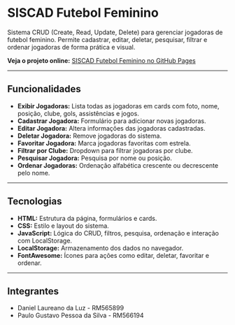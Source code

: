 # SISCAD Futebol Feminino

Sistema CRUD (Create, Read, Update, Delete) para gerenciar jogadoras de futebol feminino. Permite cadastrar, editar, deletar, pesquisar, filtrar e ordenar jogadoras de forma prática e visual.

**Veja o projeto online:** [SISCAD Futebol Feminino no GitHub Pages](https://ogustavxs.github.io/CP4-WebDev-CRUD-Cadastro-Futebol-Feminino/)

---

## Funcionalidades

- **Exibir Jogadoras:** Lista todas as jogadoras em cards com foto, nome, posição, clube, gols, assistências e jogos.
- **Cadastrar Jogadora:** Formulário para adicionar novas jogadoras.
- **Editar Jogadora:** Altera informações das jogadoras cadastradas.
- **Deletar Jogadora:** Remove jogadoras do sistema.
- **Favoritar Jogadora:** Marca jogadoras favoritas com estrela.
- **Filtrar por Clube:** Dropdown para filtrar jogadoras por clube.
- **Pesquisar Jogadora:** Pesquisa por nome ou posição.
- **Ordenar Jogadoras:** Ordenação alfabética crescente ou decrescente pelo nome.

---

## Tecnologias

- **HTML:** Estrutura da página, formulários e cards.
- **CSS:** Estilo e layout do sistema.
- **JavaScript:** Lógica do CRUD, filtros, pesquisa, ordenação e interação com LocalStorage.
- **LocalStorage:** Armazenamento dos dados no navegador.
- **FontAwesome:** Ícones para ações como editar, deletar, favoritar e ordenar.

---

## Integrantes

- Daniel Laureano da Luz - RM565899  
- Paulo Gustavo Pessoa da Silva - RM566194  
